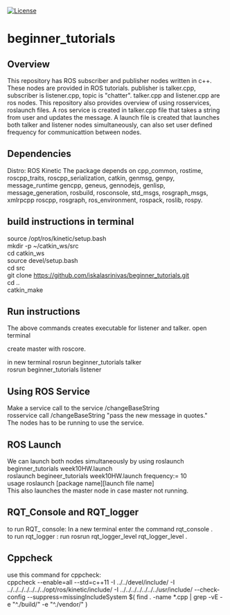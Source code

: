 [![License](https://img.shields.io/badge/License-BSD%203--Clause-blue.svg)](https://opensource.org/licenses/BSD-3-Clause)


# beginner_tutorials

## Overview

This repository has ROS subscriber and publisher nodes written in c++. These nodes are provided in ROS tutorials. publisher is talker.cpp, subscriber is listener.cpp, topic is "chatter". talker.cpp and listener.cpp are ros nodes. This repository also provides overview of using rosservices, roslaunch files. A ros service is created in talker.cpp file that takes a string from user and updates the message. A launch file is created that launches both talker and listener nodes simultaneously, can also set user defined frequency for communicattion between nodes.

## Dependencies
Distro: ROS Kinetic
The package depends on cpp_common, rostime, roscpp_traits, roscpp_serialization, catkin, genmsg, genpy, message_runtime
gencpp, geneus, gennodejs, genlisp, message_generation, rosbuild, rosconsole, std_msgs, rosgraph_msgs, xmlrpcpp
roscpp, rosgraph, ros_environment, rospack, roslib, rospy.


## build instructions in terminal

source /opt/ros/kinetic/setup.bash\
mkdir -p ~/catkin_ws/src\
cd catkin_ws\
source devel/setup.bash\
cd src\
git clone https://github.com/iskalasrinivas/beginner_tutorials.git \
cd ..\
catkin_make 

## Run instructions

The above commands creates executable for listener and talker. open terminal

create master with roscore.

in new terminal
rosrun beginner_tutorials talker\
rosrun beginner_tutorials listener

## Using ROS Service

Make a service call to the service /changeBaseString\
rosservice call /changeBaseString "pass the new message in quotes."\
The nodes has to be running to use the service.

## ROS Launch

We can launch both nodes simultaneously by using roslaunch beginner_tutorials week10HW.launch\
roslaunch begineer_tutorials week10HW.launch frequency:= 10\
usage roslaunch [package name][launch file name]\
This also launches the master node in case master not running.

## RQT_Console and RQT_logger
to run RQT_ console: In a new terminal enter the command rqt_console .\
to run rqt_logger : run rosrun rqt_logger_level rqt_logger_level .

## Cppcheck

use this command for cppcheck:\
cppcheck --enable=all --std=c++11 -I ../../devel/include/ -I ../../../../../../../opt/ros/kinetic/include/ -I ../../../../../../../usr/include/ --check-config --suppress=missingIncludeSystem $( find . -name *.cpp | grep -vE -e "^./build/" -e "^./vendor/" )

